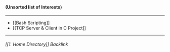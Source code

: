 #### (Unsorted list of Interests)
- - - 
- [[Bash Scripting]]
- [[TCP Server & Client in C Project]]
- - - 
###### [[1. Home Directory]] Backlink


